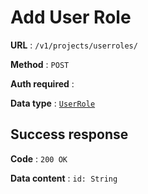 # Add User Role

**URL** : `/v1/projects/userroles/`

**Method** : `POST`

**Auth required** :

**Data type** : [`UserRole`](user_role.md)

## Success response

**Code** : `200 OK`

**Data content** : `id: String`
